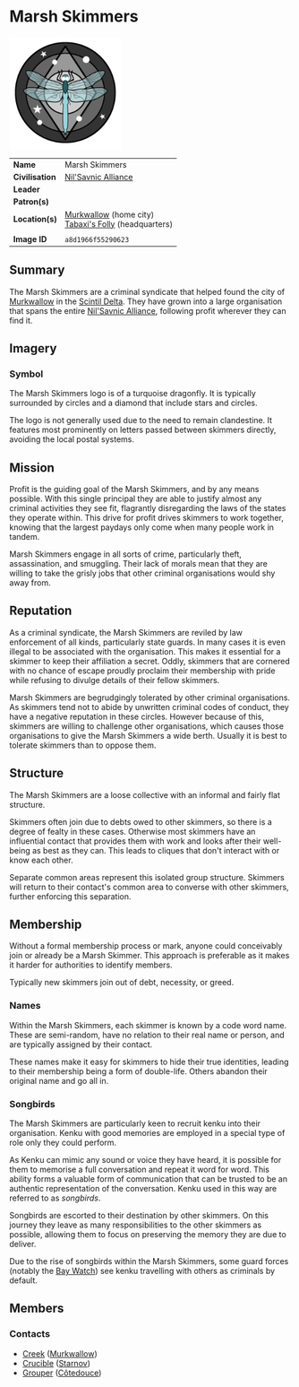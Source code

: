 # Marsh Skimmers

<img src="https://raw.githubusercontent.com/jesskelsall/astarus-images/main/symbols/a8d1966f55290623.png" height="200" />

|||
| --- | --- |
| **Name** | Marsh Skimmers | organisation.4
| **Civilisation** | [Nil'Savnic Alliance](../../civilisations/nilsavnic-alliance/nilsavnic-alliance.md) |
| **Leader** | |
| **Patron(s)** | |
| **Location(s)** | [Murkwallow](../../places/cities/murkwallow.md) (home city)<br>[Tabaxi's Folly](../../places/buildings/tabaxis-folly.md) (headquarters) |
|||
| **Image ID** | `a8d1966f55290623` |

## Summary

The Marsh Skimmers are a criminal syndicate that helped found the city of [Murkwallow](../../places/cities/murkwallow.md) in the [Scintil Delta](../../places/rivers-lakes/scintil-delta.md). They have grown into a large organisation that spans the entire [Nil'Savnic Alliance](../../civilisations/nilsavnic-alliance/nilsavnic-alliance.md), following profit wherever they can find it.

## Imagery

### Symbol

The Marsh Skimmers logo is of a turquoise dragonfly. It is typically surrounded by circles and a diamond that include stars and circles.

The logo is not generally used due to the need to remain clandestine. It features most prominently on letters passed between skimmers directly, avoiding the local postal systems.

## Mission

Profit is the guiding goal of the Marsh Skimmers, and by any means possible. With this single principal they are able to justify almost any criminal activities they see fit, flagrantly disregarding the laws of the states they operate within. This drive for profit drives skimmers to work together, knowing that the largest paydays only come when many people work in tandem.

Marsh Skimmers engage in all sorts of crime, particularly theft, assassination, and smuggling. Their lack of morals mean that they are willing to take the grisly jobs that other criminal organisations would shy away from.

## Reputation

As a criminal syndicate, the Marsh Skimmers are reviled by law enforcement of all kinds, particularly state guards. In many cases it is even illegal to be associated with the organisation. This makes it essential for a skimmer to keep their affiliation a secret. Oddly, skimmers that are cornered with no chance of escape proudly proclaim their membership with pride while refusing to divulge details of their fellow skimmers.

Marsh Skimmers are begrudgingly tolerated by other criminal organisations. As skimmers tend not to abide by unwritten criminal codes of conduct, they have a negative reputation in these circles. However because of this, skimmers are willing to challenge other organisations, which causes those organisations to give the Marsh Skimmers a wide berth. Usually it is best to tolerate skimmers than to oppose them.

## Structure

The Marsh Skimmers are a loose collective with an informal and fairly flat structure.

Skimmers often join due to debts owed to other skimmers, so there is a degree of fealty in these cases. Otherwise most skimmers have an influential contact that provides them with work and looks after their well-being as best as they can. This leads to cliques that don't interact with or know each other.

Separate common areas represent this isolated group structure. Skimmers will return to their contact's common area to converse with other skimmers, further enforcing this separation.

## Membership

Without a formal membership process or mark, anyone could conceivably join or already be a Marsh Skimmer. This approach is preferable as it makes it harder for authorities to identify members.

Typically new skimmers join out of debt, necessity, or greed.

### Names

Within the Marsh Skimmers, each skimmer is known by a code word name. These are semi-random, have no relation to their real name or person, and are typically assigned by their contact.

These names make it easy for skimmers to hide their true identities, leading to their membership being a form of double-life. Others abandon their original name and go all in.

### Songbirds

The Marsh Skimmers are particularly keen to recruit kenku into their organisation. Kenku with good memories are employed in a special type of role only they could perform.

As Kenku can mimic any sound or voice they have heard, it is possible for them to memorise a full conversation and repeat it word for word. This ability forms a valuable form of communication that can be trusted to be an authentic representation of the conversation. Kenku used in this way are referred to as *songbirds*.

Songbirds are escorted to their destination by other skimmers. On this journey they leave as many responsibilities to the other skimmers as possible, allowing them to focus on preserving the memory they are due to deliver.

Due to the rise of songbirds within the Marsh Skimmers, some guard forces (notably the [Bay Watch](../guards/bay-watch.md)) see kenku travelling with others as criminals by default.

## Members

### Contacts

- [Creek](../../characters/creek.md) ([Murkwallow](../../places/cities/murkwallow.md))
- [Crucible](../../characters/crucible.md) ([Starnov](../../places/cities/starnov.md))
- [Grouper](../../characters/grouper.md) ([Côtedouce](../../places/towns/cotedouce.md))

